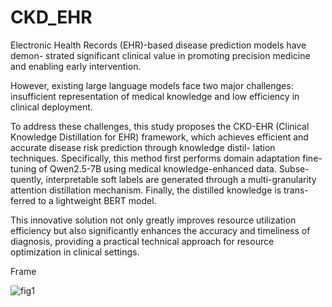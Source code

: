 # CKD_EHR

Electronic Health Records (EHR)-based disease prediction models have demon- strated significant clinical value in promoting precision medicine and enabling early intervention.

However, existing large language models face two major challenges: insufficient representation of medical knowledge and low efficiency in clinical deployment. 

To address these challenges, this study proposes the CKD-EHR (Clinical Knowledge Distillation for EHR) framework, which achieves efficient and accurate disease risk prediction through knowledge distil- lation techniques. Specifically, this method first performs domain adaptation fine-tuning of Qwen2.5-7B using medical knowledge-enhanced data. Subse- quently, interpretable soft labels are generated through a multi-granularity attention distillation mechanism. Finally, the distilled knowledge is trans- ferred to a lightweight BERT model. 

This innovative solution not only greatly improves resource utilization efficiency but also significantly enhances the accuracy and timeliness of diagnosis, providing a practical technical approach for resource optimization in clinical settings.

Frame

![fig1](https://github.com/user-attachments/assets/7e8e3d6c-e687-477b-b1ff-dd1d99361634)
